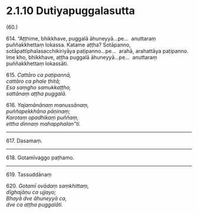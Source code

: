 

# 2.1.10 Dutiyapuggalasutta




(60.)

614\. “Aṭṭhime, bhikkhave, puggalā āhuneyyā…pe…  anuttaraṃ puññakkhettaṃ lokassa. Katame aṭṭha? Sotāpanno, sotāpattiphalasacchikiriyāya paṭipanno…pe…  arahā, arahattāya paṭipanno. Ime kho, bhikkhave, aṭṭha puggalā āhuneyyā…pe…  anuttaraṃ puññakkhettaṃ lokassāti.

615\. _Cattāro ca paṭipannā,_  
_cattāro ca phale ṭhitā;_  
_Esa saṃgho samukkaṭṭho,_  
_sattānaṃ aṭṭha puggalā._  


616\. _Yajamānānaṃ manussānaṃ,_  
_puññapekkhāna pāṇinaṃ;_  
_Karotaṃ opadhikaṃ puññaṃ,_  
_ettha dinnaṃ mahapphalan”ti._  


---

617\. Dasamaṃ.



---

618\. Gotamīvaggo paṭhamo.



---

619\. Tassuddānaṃ



620\. _Gotamī ovādaṃ saṃkhittaṃ,_  
_dīghajāṇu ca ujjayo;_  
_Bhayā dve āhuneyyā ca,_  
_dve ca aṭṭha puggalāti._  




